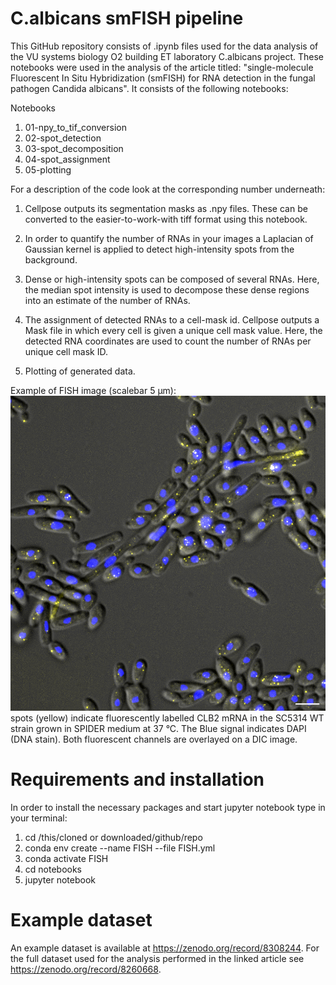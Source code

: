 # C.albicans smFISH pipeline

This GitHub repository consists of .ipynb files used for the data analysis of the VU systems biology O2 building ET laboratory C.albicans project. These notebooks were used in the analysis of the article titled: "single-molecule Fluorescent In Situ Hybridization (smFISH) for RNA detection in the fungal pathogen Candida albicans".
It consists of the following notebooks:

Notebooks
  1. 01-npy_to_tif_conversion
  2. 02-spot_detection
  3. 03-spot_decomposition
  4. 04-spot_assignment
  5. 05-plotting

For a description of the code look at the corresponding number underneath:

 1. Cellpose outputs its segmentation masks as .npy files. These can be converted to the easier-to-work-with tiff format using this notebook. 
 
 
 2. In order to quantify the number of RNAs in your images a Laplacian of Gaussian kernel is applied to detect high-intensity spots from the background.
 

 3. Dense or high-intensity spots can be composed of several RNAs. Here, the median spot intensity is used to decompose these dense regions into an estimate of the number of RNAs.
 
 
 4. The assignment of detected RNAs to a cell-mask id. Cellpose outputs a Mask file in which every cell is given a unique cell mask value. Here, the detected RNA coordinates are used to count the number of RNAs per unique cell mask ID.

 5. Plotting of generated data.

Example of FISH image (scalebar 5 µm):
![example of FISH on the CLB2 mRNA for the SC5314 WT strain grown in SPIDER36 medium](CET111_CLB2Q670_SPIDER37_CY5_01_MAXcrop_filt_5um.png)
spots (yellow) indicate fluorescently labelled CLB2 mRNA in the SC5314 WT strain grown in SPIDER medium at 37 °C. The Blue signal indicates DAPI (DNA stain). Both fluorescent channels are overlayed on a DIC image. 

# Requirements and installation
In order to install the necessary packages and start jupyter notebook type in your terminal:

1. cd /this/cloned or downloaded/github/repo
2. conda env create --name FISH --file FISH.yml
3. conda activate FISH
4. cd notebooks 
5. jupyter notebook
 
# Example dataset
An example dataset is available at https://zenodo.org/record/8308244. For the full dataset used for the analysis performed in the linked article see https://zenodo.org/record/8260668.
